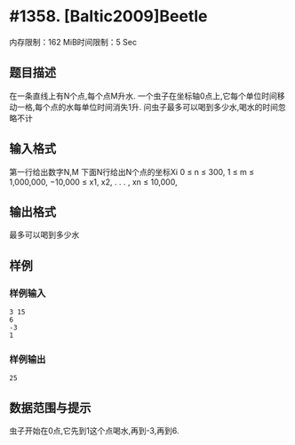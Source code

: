 # #1358. [Baltic2009]Beetle

内存限制：162 MiB时间限制：5 Sec

## 题目描述

在一条直线上有N个点,每个点M升水.
一个虫子在坐标轴0点上,它每个单位时间移动一格,每个点的水每单位时间消失1升.
问虫子最多可以喝到多少水,喝水的时间忽略不计

## 输入格式

第一行给出数字N,M
下面N行给出N个点的坐标Xi
0 ≤ n ≤ 300, 1 ≤ m ≤ 1,000,000, &#8722;10,000 ≤ x1, x2, . . . , xn ≤ 10,000,

## 输出格式

最多可以喝到多少水

## 样例

### 样例输入

    
    3 15
    6
    -3
    1
    

### 样例输出

    
    25
    

## 数据范围与提示

虫子开始在0点,它先到1这个点喝水,再到-3,再到6.
